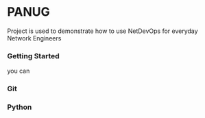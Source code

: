# PANUG 
Project is used to demonstrate how to use NetDevOps for everyday Network Engineers 

### Getting Started 
you can 

### Git 

### Python 
